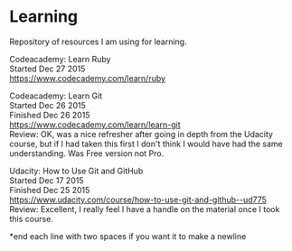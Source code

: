 # Learning
Repository of resources I am using for learning.

Codeacademy: Learn Ruby  
Started Dec 27 2015  
https://www.codecademy.com/learn/ruby  

Codeacademy: Learn Git  
Started Dec 26 2015  
Finished Dec 26 2015  
https://www.codecademy.com/learn/learn-git  
Review: OK, was a nice refresher after going in depth from the Udacity course, but if I had taken this first I don't think I would have had the same understanding. Was Free version not Pro.  

Udacity: How to Use Git and GitHub  
Started Dec 17 2015  
Finished Dec 25 2015  
https://www.udacity.com/course/how-to-use-git-and-github--ud775  
Review: Excellent, I really feel I have a handle on the material once I took this course.  

*end each line with two spaces if you want it to make a newline
